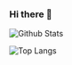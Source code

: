 ### Hi there 👋

![Github Stats](https://github-readme-stats.vercel.app/api?username=golony6449&show_icons=true)

![Top Langs](https://github-readme-stats.vercel.app/api/top-langs/?username=golony6449&layout=compact&theme=dracula)

<!--
**golony6449/golony6449** is a ✨ _special_ ✨ repository because its `README.md` (this file) appears on your GitHub profile.

Here are some ideas to get you started:

- 🔭 I’m currently working on ...
- 🌱 I’m currently learning ...
- 👯 I’m looking to collaborate on ...
- 🤔 I’m looking for help with ...
- 💬 Ask me about ...
- 📫 How to reach me: ...
- 😄 Pronouns: ...
- ⚡ Fun fact: ...
-->
